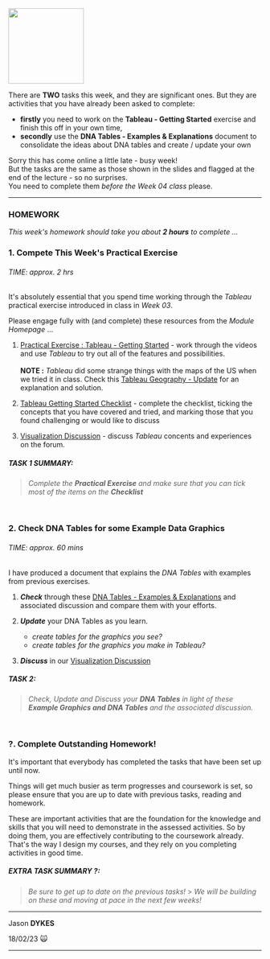 <link rel="stylesheet" href="https://jsndyks.github.io/sg2047/css/sg2047.css">

<div class="imgR">
<img width=150 src="https://jsndyks.github.io/sg2047/img/sg2047.week03.homework.slide.png"/>
</div>

There are **TWO** tasks this week, and they are significant ones. But they are activities that you have already been asked to complete:

- **firstly** you need to work on the **Tableau - Getting Started** exercise and finish this off in your own time,
- **secondly** use the **DNA Tables - Examples & Explanations** document to consolidate the ideas about DNA tables and create / update your own

Sorry this has come online a little late - busy week!<br/>
But the tasks are the same as those shown in the slides and flagged at the end of the lecture - so no surprises.<br/>
You need to complete them _before the Week 04 class_ please.

---

### HOMEWORK

_This week's homework should take you about **2 hours** to complete ..._

### 1. **Compete This Week's Practical Exercise**

###### TIME: approx. 2 hrs

It's absolutely essential that you spend time working through the _Tableau_ practical exercise introduced in class in _Week 03_.

Please engage fully with (and complete) these resources from the _Module Homepage_ ...

1. [Practical Exercise : Tableau - Getting Started](https://moodle.city.ac.uk/mod/page/view.php?id=2381620) - work through the videos and use _Tableau_ to try out all of the features and possibilities.<br/><br/>**NOTE :** _Tableau_ did some strange things with the maps of the US when we tried it in class. Check this [Tableau Geography - Update](https://moodle.city.ac.uk/mod/page/view.php?id=2556774) for an explanation and solution.

2. [Tableau Getting Started Checklist](https://moodle.city.ac.uk/mod/resource/view.php?id=2381621) - complete the checklist, ticking the concepts that you have covered and tried, and marking those that you found challenging or would like to discuss

3. [Visualization Discussion](https://moodle.city.ac.uk/mod/forum/view.php?f=94494) - discuss _Tableau_ concents and experiences on the forum.

##### TASK 1 SUMMARY:

> _Complete the **Practical Exercise** and make sure that you can tick most of the items on the **Checklist**_

&nbsp;

### 2. **Check DNA Tables for some Example Data Graphics**

###### TIME: approx. 60 mins

I have produced a document that explains the _DNA Tables_ with examples from previous exercises.

1.  _**Check**_ through these [DNA Tables - Examples & Explanations](https://moodle.city.ac.uk/mod/url/view.php?id=2381619) and associated discussion and compare them with your efforts.

2.  _**Update**_ your DNA Tables as you learn.

    - _create tables for the graphics you see?_
    - _create tables for the graphics you make in Tableau?_

3.  _**Discuss**_ in our [Visualization Discussion](https://moodle.city.ac.uk/mod/forum/view.php?id=2381582)

##### TASK 2:

> _Check, Update and Discuss your **DNA Tables** in light of these **Example Graphics and DNA Tables** and the associated discussion._

&nbsp;

### ?. **Complete Outstanding Homework!**

It's important that everybody has completed the tasks that have been set up until now.

Things will get much busier as term progresses and coursework is set, so please ensure that you are up to date with previous tasks, reading and homework.

These are important activities that are the foundation for the knowledge and skills that you will need to demonstrate in the assessed activities. So by doing them, you are effectively contributing to the coursework already. That's the way I design my courses, and they rely on you completing activities in good time.

##### EXTRA TASK SUMMARY ?:

> _Be sure to get up to date on the previous tasks!_ > _We will be building on these and moving at pace in the next few weeks!_

---

Jason **DYKES**<br/>

18/02/23 🙀

---
